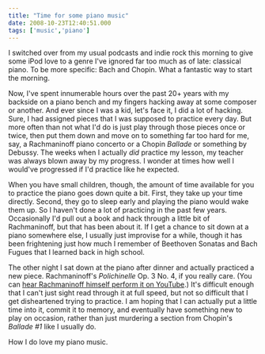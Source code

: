 ```yaml
---
title: "Time for some piano music"
date: 2008-10-23T12:40:51.000
tags: ['music','piano']
---
```


I switched over from my usual podcasts and indie rock this morning to give some iPod love to a genre I've ignored far too much as of late: classical piano. To be more specific: Bach and Chopin. What a fantastic way to start the morning.

Now, I've spent innumerable hours over the past 20+ years with my backside on a piano bench and my fingers hacking away at some composer or another. And ever since I was a kid, let's face it, I did a lot of hacking. Sure, I had assigned pieces that I was supposed to practice every day. But more often than not what I'd do is just play through those pieces once or twice, then put them down and move on to something far too hard for me, say, a Rachmaninoff piano concerto or a Chopin _Ballade_ or something by Debussy. The weeks when I actually _did_ practice my lesson, my teacher was always blown away by my progress. I wonder at times how well I would've progressed if I'd practice like he expected.

When you have small children, though, the amount of time available for you to practice the piano goes down quite a bit. First, they take up your time directly. Second, they go to sleep early and playing the piano would wake them up. So I haven't done a lot of practicing in the past few years. Occasionally I'd pull out a book and hack through a little bit of Rachmaninoff, but that has been about it. If I get a chance to sit down at a piano somewhere else, I usually just improvise for a while, though it has been frightening just how much I remember of Beethoven Sonatas and Bach Fugues that I learned back in high school.

The other night I sat down at the piano after dinner and actually practiced a new piece. Rachmaninoff's _Polichinelle_ Op. 3 No. 4, if you really care. (You can [hear Rachmaninoff himself perform it on YouTube](http://www.youtube.com/watch?v=VsrbCoHLO6c).) It's difficult enough that I can't just sight read through it at full speed, but not so difficult that I get disheartened trying to practice. I am hoping that I can actually put a little time into it, commit it to memory, and eventually have something new to play on occasion, rather than just murdering a section from Chopin's _Ballade #1_ like I usually do.

How I do love my piano music.
